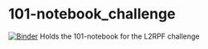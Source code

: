 # 101-notebook_challenge
[![Binder](https://mybinder.org/badge_logo.svg)](https://mybinder.org/v2/gh/camiloromers/101_notebook/master)
Holds the 101-notebook for the L2RPF challenge

